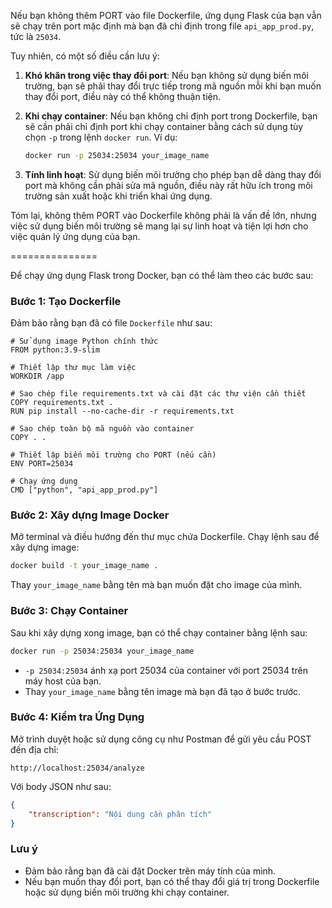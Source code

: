 
Nếu bạn không thêm PORT vào file Dockerfile, ứng dụng Flask của bạn vẫn sẽ chạy trên port mặc định mà bạn đã chỉ định trong file `api_app_prod.py`, tức là `25034`. 

Tuy nhiên, có một số điều cần lưu ý:

1. **Khó khăn trong việc thay đổi port**: Nếu bạn không sử dụng biến môi trường, bạn sẽ phải thay đổi trực tiếp trong mã nguồn mỗi khi bạn muốn thay đổi port, điều này có thể không thuận tiện.

2. **Khi chạy container**: Nếu bạn không chỉ định port trong Dockerfile, bạn sẽ cần phải chỉ định port khi chạy container bằng cách sử dụng tùy chọn `-p` trong lệnh `docker run`. Ví dụ:
   ```bash
   docker run -p 25034:25034 your_image_name
   ```

3. **Tính linh hoạt**: Sử dụng biến môi trường cho phép bạn dễ dàng thay đổi port mà không cần phải sửa mã nguồn, điều này rất hữu ích trong môi trường sản xuất hoặc khi triển khai ứng dụng.

Tóm lại, không thêm PORT vào Dockerfile không phải là vấn đề lớn, nhưng việc sử dụng biến môi trường sẽ mang lại sự linh hoạt và tiện lợi hơn cho việc quản lý ứng dụng của bạn.


===============


Để chạy ứng dụng Flask trong Docker, bạn có thể làm theo các bước sau:

### Bước 1: Tạo Dockerfile

Đảm bảo rằng bạn đã có file `Dockerfile` như sau:

```dockerfile:deployH3_5PromptDetAndScoring/Dockerfile
# Sử dụng image Python chính thức
FROM python:3.9-slim

# Thiết lập thư mục làm việc
WORKDIR /app

# Sao chép file requirements.txt và cài đặt các thư viện cần thiết
COPY requirements.txt .
RUN pip install --no-cache-dir -r requirements.txt

# Sao chép toàn bộ mã nguồn vào container
COPY . .

# Thiết lập biến môi trường cho PORT (nếu cần)
ENV PORT=25034

# Chạy ứng dụng
CMD ["python", "api_app_prod.py"]
```

### Bước 2: Xây dựng Image Docker

Mở terminal và điều hướng đến thư mục chứa Dockerfile. Chạy lệnh sau để xây dựng image:

```bash
docker build -t your_image_name .
```

Thay `your_image_name` bằng tên mà bạn muốn đặt cho image của mình.

### Bước 3: Chạy Container

Sau khi xây dựng xong image, bạn có thể chạy container bằng lệnh sau:

```bash
docker run -p 25034:25034 your_image_name
```

- `-p 25034:25034` ánh xạ port 25034 của container với port 25034 trên máy host của bạn.
- Thay `your_image_name` bằng tên image mà bạn đã tạo ở bước trước.

### Bước 4: Kiểm tra Ứng Dụng

Mở trình duyệt hoặc sử dụng công cụ như Postman để gửi yêu cầu POST đến địa chỉ:

```
http://localhost:25034/analyze
```

Với body JSON như sau:

```json
{
    "transcription": "Nội dung cần phân tích"
}
```

### Lưu ý

- Đảm bảo rằng bạn đã cài đặt Docker trên máy tính của mình.
- Nếu bạn muốn thay đổi port, bạn có thể thay đổi giá trị trong Dockerfile hoặc sử dụng biến môi trường khi chạy container.